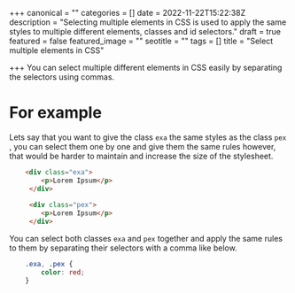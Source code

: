 +++
canonical = ""
categories = []
date = 2022-11-22T15:22:38Z
description = "Selecting multiple elements in CSS is used to apply the same styles to multiple different elements, classes and id selectors."
draft = true
featured = false
featured_image = ""
seotitle = ""
tags = []
title = "Select multiple elements in CSS"

+++
You can select multiple different elements in CSS easily by separating the selectors using commas.

# For example

Lets say that you want to give the class `exa` the same styles as the class `pex` , you can select them one by one and give them the same rules however,  that would be harder to maintain and increase the size of the stylesheet.
```html {linenos=1}
    <div class="exa">
    	<p>Lorem Ipsum</p>
     </div>
     
     <div class="pex">
     	<p>Lorem Ipsum</p>
     </div>
```
You can select both classes `exa` and `pex` together and apply the same rules to them by separating their selectors with a comma like below.
```css {linenos=1}
    .exa, .pex {
    	color: red;
    }
```